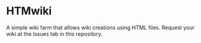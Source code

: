 # HTMwiki
A simple wiki farm that allows wiki creations using HTML files. Request your wiki at the Issues tab in this repository.
